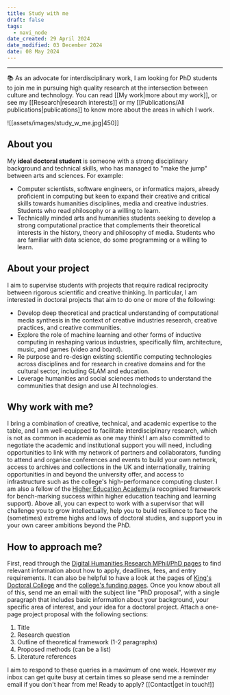 ```yaml
---
title: Study with me
draft: false
tags:
  - navi_node
date_created: 29 April 2024
date_modified: 03 December 2024
date: 08 May 2024
---
```

---

📚 As an advocate for interdisciplinary work, I am looking for PhD students to join me in pursuing high quality research at the intersection between culture and technology. You can read [[My work|more about my work]], or see my [[Research|research interests]] or my [[Publications/All publications|publications]] to know more about the areas in which I work.

![[assets/images/study_w_me.jpg|450]]

## About you
My **ideal doctoral student** is someone with a strong disciplinary background and technical skills, who has managed to "make the jump" between arts and sciences. For example:

* Computer scientists, software engineers, or informatics majors, already proficient in computing but keen to expand their creative and critical skills towards humanities disciplines, media and creative industries. Students who read philosophy or a willing to learn.
* Technically minded arts and humanities students seeking to develop a strong computational practice that complements their theoretical interests in the history, theory and philosophy of media. Students who are familiar with data science, do some programming or a willing to learn.

## About your project 
I aim to supervise students with projects that require radical reciprocity between rigorous scientific and creative thinking. In particular, I am interested in doctoral projects that aim to do one or more of the following:

* Develop deep theoretical and practical understanding of computational media synthesis in the context of creative industries research, creative practices, and creative communities.
* Explore the role of machine learning and other forms of inductive computing in reshaping various industries, specifically film, architecture, music, and games (video and board).
* Re purpose and re-design existing scientific computing technologies across disciplines and for research in creative domains and for the cultural sector, including GLAM and education.
* Leverage humanities and social sciences methods to understand the communities that design and use AI technologies.

## Why work with me?
I bring a combination of creative, technical, and academic expertise to the table, and I am well-equipped to facilitate interdisciplinary research, which is not as common in academia as one may think!
I am also committed to negotiate the academic and institutional support you will need, including opportunities to link with my network of partners and collaborators, funding to attend and organise conferences and events to build your own network, access to archives and collections in the UK and internationally, training opportunities in and beyond the university offer, and access to infrastructure such as the college's high-performance computing cluster. I am also a fellow of the [Higher Education Academy](https://www.advance-he.ac.uk/teaching-and-learning/psf)(a recognised framework for bench-marking success within higher education teaching and learning support). Above all, you can expect to work with a supervisor that will challenge you to grow intellectually, help you to build resilience to face the (sometimes) extreme highs and lows of doctoral studies, and support you in your own career ambitions beyond the PhD.

## How to approach me?
First, read through the [Digital Humanities Research MPhil/PhD pages](https://www.kcl.ac.uk/study/postgraduate-research/areas/digital-humanities-research-mphil-phd)  to find relevant information about how to apply, deadlines, fees, and entry requirements. It can also be helpful to have a look at the pages of [King's Doctoral College](https://www.kcl.ac.uk/doctoralcollege) and the [college's funding pages](https://www.kcl.ac.uk/study/postgraduate-research/funding). Once you know about all of this, send me an email with the subject line "PhD proposal", with a single paragraph that includes basic information about your background, your specific area of interest, and your idea for a doctoral project. Attach a one-page project proposal with the following sections:

1. Title
2. Research question
3. Outline of theoretical framework (1-2 paragraphs)
4. Proposed methods (can be a list)
5. Literature references

I aim to respond to these queries in a maximum of one week. However my inbox can get quite busy at certain times so please send me a reminder email if you don't hear from me! Ready to apply? [[Contact|get in touch!]] 
